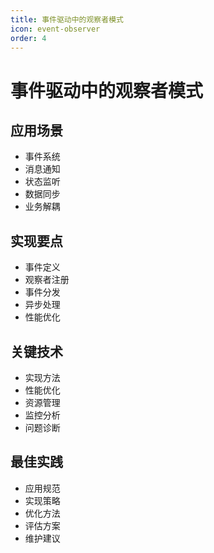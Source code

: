 ```yaml
---
title: 事件驱动中的观察者模式
icon: event-observer
order: 4
---
```


# 事件驱动中的观察者模式

## 应用场景
- 事件系统
- 消息通知
- 状态监听
- 数据同步
- 业务解耦

## 实现要点
- 事件定义
- 观察者注册
- 事件分发
- 异步处理
- 性能优化

## 关键技术
- 实现方法
- 性能优化
- 资源管理
- 监控分析
- 问题诊断

## 最佳实践
- 应用规范
- 实现策略
- 优化方法
- 评估方案
- 维护建议
